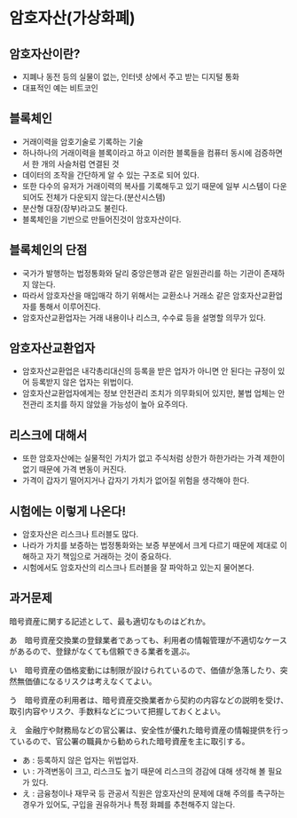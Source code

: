 # 암호자산(가상화폐)

## 암호자산이란?

- 지폐나 동전 등의 실물이 없는, 인터넷 상에서 주고 받는 디지털 통화
- 대표적인 예는 비트코인

## 블록체인

- 거래이력을 암호기술로 기록하는 기술
- 하나하나의 거래이력을 블록이라고 하고 이러한 블록들을 컴퓨터 동시에 검증하면서 한 개의 사슬처럼 연결된 것
- 데이터의 조작을 간단하게 알 수 있는 구조로 되어 있다.
- 또한 다수의 유저가 거래이력의 복사를 기록해두고 있기 때문에 일부 시스템이 다운되어도 전체가 다운되지 않는다.(분산시스템)
- 분산형 대장(장부)라고도 불린다.
- 블록체인을 기반으로 만들어진것이 암호자산이다.

## 블록체인의 단점

- 국가가 발행하는 법정통화와 달리 중앙은행과 같은 일원관리를 하는 기관이 존재하지 않는다.
- 따라서 암호자산을 매입매각 하기 위해서는 교환소나 거래소 같은 암호자산교환업자를 통해서 이루어진다.
- 암호자산교환업자는 거래 내용이나 리스크, 수수료 등을 설명할 의무가 있다.

## 암호자산교환업자

- 암호자산교환업은 내각총리대신의 등록을 받은 업자가 아니면 안 된다는 규정이 있어 등록받지 않은 업자는 위법이다.
- 암호자산교환업자에게는 정보 안전관리 조치가 의무화되어 있지만, 불법 업체는 안전관리 조치를 하지 않았을 가능성이 높아 요주의다.

## 리스크에 대해서

- 또한 암호자산에는 실물적인 가치가 없고 주식처럼 상한가 하한가라는 가격 제한이 없기 때문에 가격 변동이 커진다.
- 가격이 갑자기 떨어지거나 갑자기 가치가 없어질 위험을 생각해야 한다.

## 시험에는 이렇게 나온다!

- 암호자산은 리스크나 트러블도 많다.
- 나라가 가치를 보증하는 법정통화와는 보증 부분에서 크게 다르기 때문에 제대로 이해하고 자기 책임으로 거래하는 것이 중요하다.
- 시험에서도 암호자산의 리스크나 트러블을 잘 파악하고 있는지 물어본다.

## 과거문제

暗号資産に関する記述として、最も適切なものはどれか。

あ　暗号資産交換業の登録業者であっても、利用者の情報管理が不適切なケースがあるので、登録がなくても信頼できる業者を選ぶ。

い　暗号資産の価格変動には制限が設けられているので、価値が急落したり、突然無価値になるリスクは考えなくてよい。

う　暗号資産の利用者は、暗号資産交換業者から契約の内容などの説明を受け、取引内容やリスク、手数料などについて把握しておくとよい。

え　金融庁や財務局などの官公署は、安全性が優れた暗号資産の情報提供を行っているので、官公署の職員から勧められた暗号資産を主に取引する。

- あ : 등록하지 않은 업자는 위법업자.
- い : 가격변동이 크고, 리스크도 높기 때문에 리스크의 경감에 대해 생각해 볼 필요가 있다.
- え : 금융청이나 재무국 등 관공서 직원은 암호자산의 문제에 대해 주의를 촉구하는 경우가 있어도, 구입을 권유하거나 특정 화폐를 추천해주지 않는다.